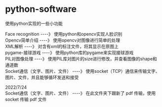 # python-software
使用python实现的一些小功能

Face recognition    ----》    使用python和opencv实现人脸识别   
Opencv简单介绍    ----》    使用opencv对图像进行简单的处理    
XML解析    ----》    对含有xml的标注文件，将其显示在原图上    
pygame-接球游戏    ----》    使用python库的pygame来实现接球游戏    
PIL对图像处理    ----》    使用PIL库对图片的size进行修改，并查看图像的shape和通道数        
Socket通信（文字、图片、文件）    ----》    使用socket（TCP）通信来传输文字、图片、文件，并且能够循环发送和接受    

2022/7/24     
Socket通信（文字、图片、文件）    ----》    在此文件夹下跟新了 pdf 传输，使用 socket 传输 pdf 文件
 
